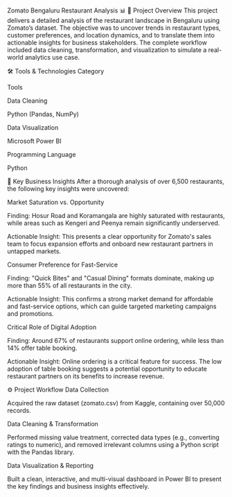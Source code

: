 Zomato Bengaluru Restaurant Analysis 📊
📖 Project Overview
This project delivers a detailed analysis of the restaurant landscape in Bengaluru using Zomato’s dataset. The objective was to uncover trends in restaurant types, customer preferences, and location dynamics, and to translate them into actionable insights for business stakeholders. The complete workflow included data cleaning, transformation, and visualization to simulate a real-world analytics use case.

🛠️ Tools & Technologies
Category

Tools

Data Cleaning

Python (Pandas, NumPy)

Data Visualization

Microsoft Power BI

Programming Language

Python

🔑 Key Business Insights
After a thorough analysis of over 6,500 restaurants, the following key insights were uncovered:

Market Saturation vs. Opportunity

Finding: Hosur Road and Koramangala are highly saturated with restaurants, while areas such as Kengeri and Peenya remain significantly underserved.

Actionable Insight: This presents a clear opportunity for Zomato's sales team to focus expansion efforts and onboard new restaurant partners in untapped markets.

Consumer Preference for Fast-Service

Finding: "Quick Bites" and "Casual Dining" formats dominate, making up more than 55% of all restaurants in the city.

Actionable Insight: This confirms a strong market demand for affordable and fast-service options, which can guide targeted marketing campaigns and promotions.

Critical Role of Digital Adoption

Finding: Around 67% of restaurants support online ordering, while less than 14% offer table booking.

Actionable Insight: Online ordering is a critical feature for success. The low adoption of table booking suggests a potential opportunity to educate restaurant partners on its benefits to increase revenue.

⚙️ Project Workflow
Data Collection

Acquired the raw dataset (zomato.csv) from Kaggle, containing over 50,000 records.

Data Cleaning & Transformation

Performed missing value treatment, corrected data types (e.g., converting ratings to numeric), and removed irrelevant columns using a Python script with the Pandas library.

Data Visualization & Reporting

Built a clean, interactive, and multi-visual dashboard in Power BI to present the key findings and business insights effectively.
